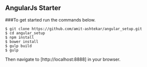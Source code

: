 ## AngularJs Starter

  

###To get started run the commands below.

```
$ git clone https://github.com/amit-ashtekar/angular_setup.git
$ cd angular_setup
$ npm install
$ bower install
$ gulp build
$ gulp 
```

Then navigate to [http://localhost:8888] in your browser.